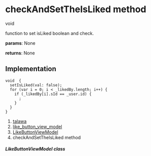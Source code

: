 
<div>

# checkAndSetTheIsLiked method

</div>


void 



function to set isLiked boolean and check.

**params**: None

**returns**: None



## Implementation

``` language-dart
void  {
  setIsLiked(val: false);
  for (var i = 0; i < _likedBy.length; i++) {
    if (_likedBy[i].sId == _user.id) {
      ;
    }
  }
}
```







1.  [talawa](../../index.md)
2.  [like_button_view_model](../../view_model_widgets_view_models_like_button_view_model/)
3.  [LikeButtonViewModel](../../view_model_widgets_view_models_like_button_view_model/LikeButtonViewModel-class.md)
4.  checkAndSetTheIsLiked method

##### LikeButtonViewModel class







